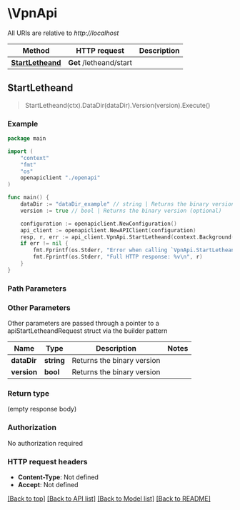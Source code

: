 # \VpnApi

All URIs are relative to *http://localhost*

Method | HTTP request | Description
------------- | ------------- | -------------
[**StartLetheand**](VpnApi.md#StartLetheand) | **Get** /letheand/start | 



## StartLetheand

> StartLetheand(ctx).DataDir(dataDir).Version(version).Execute()



### Example

```go
package main

import (
    "context"
    "fmt"
    "os"
    openapiclient "./openapi"
)

func main() {
    dataDir := "dataDir_example" // string | Returns the binary version
    version := true // bool | Returns the binary version (optional)

    configuration := openapiclient.NewConfiguration()
    api_client := openapiclient.NewAPIClient(configuration)
    resp, r, err := api_client.VpnApi.StartLetheand(context.Background()).DataDir(dataDir).Version(version).Execute()
    if err != nil {
        fmt.Fprintf(os.Stderr, "Error when calling `VpnApi.StartLetheand``: %v\n", err)
        fmt.Fprintf(os.Stderr, "Full HTTP response: %v\n", r)
    }
}
```

### Path Parameters



### Other Parameters

Other parameters are passed through a pointer to a apiStartLetheandRequest struct via the builder pattern


Name | Type | Description  | Notes
------------- | ------------- | ------------- | -------------
 **dataDir** | **string** | Returns the binary version | 
 **version** | **bool** | Returns the binary version | 

### Return type

 (empty response body)

### Authorization

No authorization required

### HTTP request headers

- **Content-Type**: Not defined
- **Accept**: Not defined

[[Back to top]](#) [[Back to API list]](../README.md#documentation-for-api-endpoints)
[[Back to Model list]](../README.md#documentation-for-models)
[[Back to README]](../README.md)

